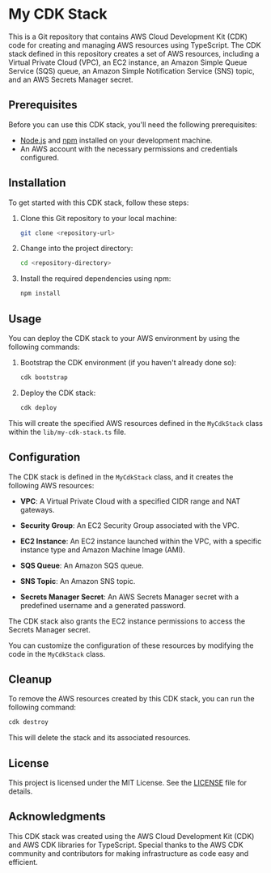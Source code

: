 # My CDK Stack

This is a Git repository that contains AWS Cloud Development Kit (CDK) code for creating and managing AWS resources using TypeScript. The CDK stack defined in this repository creates a set of AWS resources, including a Virtual Private Cloud (VPC), an EC2 instance, an Amazon Simple Queue Service (SQS) queue, an Amazon Simple Notification Service (SNS) topic, and an AWS Secrets Manager secret. 

## Prerequisites

Before you can use this CDK stack, you'll need the following prerequisites:

- [Node.js](https://nodejs.org/) and [npm](https://www.npmjs.com/) installed on your development machine.
- An AWS account with the necessary permissions and credentials configured.

## Installation

To get started with this CDK stack, follow these steps:

1. Clone this Git repository to your local machine:

   ```bash
   git clone <repository-url>
   ```

2. Change into the project directory:

   ```bash
   cd <repository-directory>
   ```

3. Install the required dependencies using npm:

   ```bash
   npm install
   ```

## Usage

You can deploy the CDK stack to your AWS environment by using the following commands:

1. Bootstrap the CDK environment (if you haven't already done so):

   ```bash
   cdk bootstrap
   ```

2. Deploy the CDK stack:

   ```bash
   cdk deploy
   ```

This will create the specified AWS resources defined in the `MyCdkStack` class within the `lib/my-cdk-stack.ts` file.

## Configuration

The CDK stack is defined in the `MyCdkStack` class, and it creates the following AWS resources:

- **VPC**: A Virtual Private Cloud with a specified CIDR range and NAT gateways.

- **Security Group**: An EC2 Security Group associated with the VPC.

- **EC2 Instance**: An EC2 instance launched within the VPC, with a specific instance type and Amazon Machine Image (AMI).

- **SQS Queue**: An Amazon SQS queue.

- **SNS Topic**: An Amazon SNS topic.

- **Secrets Manager Secret**: An AWS Secrets Manager secret with a predefined username and a generated password.

The CDK stack also grants the EC2 instance permissions to access the Secrets Manager secret.

You can customize the configuration of these resources by modifying the code in the `MyCdkStack` class.

## Cleanup

To remove the AWS resources created by this CDK stack, you can run the following command:

```bash
cdk destroy
```

This will delete the stack and its associated resources.

## License

This project is licensed under the MIT License. See the [LICENSE](LICENSE) file for details.

## Acknowledgments

This CDK stack was created using the AWS Cloud Development Kit (CDK) and AWS CDK libraries for TypeScript. Special thanks to the AWS CDK community and contributors for making infrastructure as code easy and efficient.
